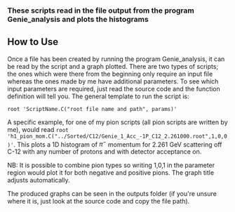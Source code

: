 ### These scripts read in the file output from the program Genie_analysis and plots the histograms

## How to Use

Once a file has been created by running the program Genie_analysis, it can be read by the script and a graph plotted. There are two types of scripts; the ones which were there from the beginning only require an input file whereas the ones made by me have additional parameters. To see which input parameters are required, just read the source code and the function definition will tell you. The general template to run the script is:

`root 'ScriptName.C("root file name and path", params)'`

A specific example, for one of my pion scripts (all pion scripts are written by me), would read `root 'h1_pion_mom.C("../Sorted/C12/Genie_1_Acc_-1P_C12_2.261000.root",1,0,0)'`. This plots a 1D histogram of $\pi^-$ momentum for 2.261 GeV scattering off C-12 with any number of protons and with detector acceptance on. 

NB: It is possible to combine pion types so writing 1,0,1 in the parameter region would plot it for both negative and positive pions. The graph title adjusts automatically.

The produced graphs can be seen in the outputs folder (if you're unsure where it is, just look at the source code and copy the file path).
